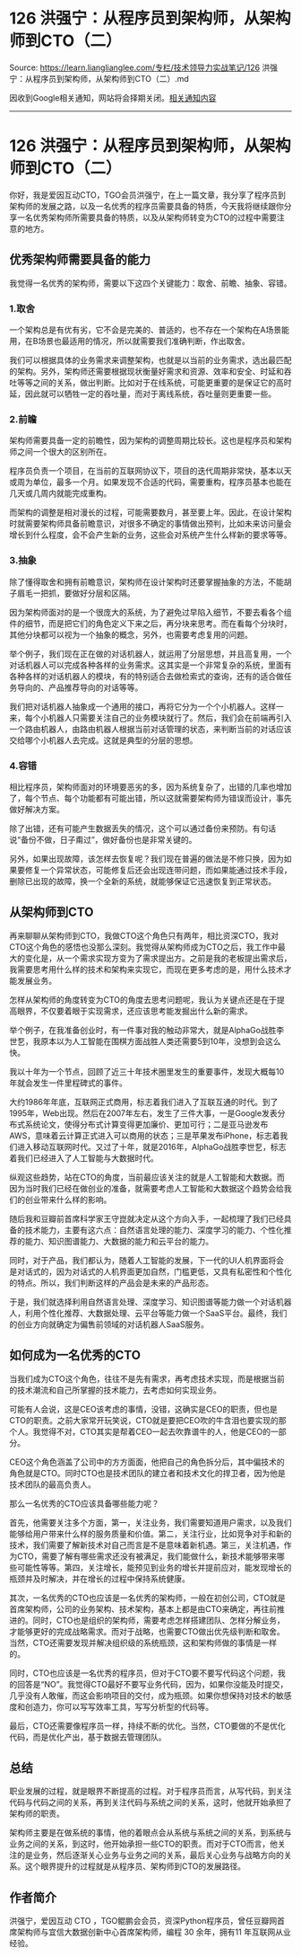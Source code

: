 # 126 洪强宁：从程序员到架构师，从架构师到CTO（二） 

Source: https://learn.lianglianglee.com/专栏/技术领导力实战笔记/126 洪强宁：从程序员到架构师，从架构师到CTO（二）.md

因收到Google相关通知，网站将会择期关闭。[相关通知内容](https://lumendatabase.org/notices/44265620)

---

# 126 洪强宁：从程序员到架构师，从架构师到CTO（二）

你好，我是爱因互动CTO，TGO会员洪强宁，在上一篇文章，我分享了程序员到架构师的发展之路，以及一名优秀的程序员需要具备的特质，今天我将继续跟你分享一名优秀架构师所需要具备的特质，以及从架构师转变为CTO的过程中需要注意的地方。

## 优秀架构师需要具备的能力

我觉得一名优秀的架构师，需要以下这四个关键能力：取舍、前瞻、抽象、容错。

### 1.取舍

一个架构总是有优有劣，它不会是完美的、普适的，也不存在一个架构在A场景能用，在B场景也最适用的情况，所以就需要我们准确判断，作出取舍。

我们可以根据具体的业务需求来调整架构，也就是以当前的业务需求，选出最匹配的架构。另外，架构师还需要根据现状衡量好需求和资源、效率和安全、时延和吞吐等等之间的关系，做出判断。比如对于在线系统，可能更重要的是保证它的高时延，因此就可以牺牲一定的吞吐量，而对于离线系统，吞吐量则更重要一些。

### 2.前瞻

架构师需要具备一定的前瞻性，因为架构的调整周期比较长。这也是程序员和架构师之间一个很大的区别所在。

程序员负责一个项目，在当前的互联网协议下，项目的迭代周期非常快，基本以天或周为单位，最多一个月。如果发现不合适的代码，需要重构，程序员基本也能在几天或几周内就能完成重构。

而架构的调整是相对漫长的过程，可能需要数月，甚至要上年。因此，在设计架构时就需要架构师具备前瞻意识，对很多不确定的事情做出预判，比如未来访问量会增长到什么程度，会不会产生新的业务，这些会对系统产生什么样新的要求等等。

### 3.抽象

除了懂得取舍和拥有前瞻意识，架构师在设计架构时还要掌握抽象的方法，不能胡子眉毛一把抓，要做好分层和区隔。

因为架构师面对的是一个很庞大的系统，为了避免过早陷入细节，不要去看各个组件的细节，而是把它们的角色定义下来之后，再分块来思考。而在看每个分块时，其他分块都可以视为一个抽象的概念，另外，也需要考虑复用的问题。

举个例子，我们现在正在做的对话机器人，就运用了分层思想，并且高复用，一个对话机器人可以完成各种各样的业务需求。这其实是一个非常复杂的系统，里面有各种各样的对话机器人的模块，有的特别适合去做检索式的查询，还有的适合做任务导向的、产品推荐导向的对话等等。

我们把对话机器人抽象成一个通用的接口，再将它分为一个个小机器人。这样一来，每个小机器人只需要关注自己的业务模块就行了。然后，我们会在前端再引入一个路由机器人，由路由机器人根据当前对话管理的状态，来判断当前的对话应该交给哪个小机器人去完成。这就是典型的分层的思想。

### 4.容错

相比程序员，架构师面对的环境要恶劣的多，因为系统复杂了，出错的几率也增加了，每个节点、每个功能都有可能出错，所以这就需要架构师为错误而设计，事先做好解决方案。

除了出错，还有可能产生数据丢失的情况，这个可以通过备份来预防。有句话说“备份不做，日子甭过”，做好备份也是非常关键的。

另外，如果出现故障，该怎样去恢复呢？我们现在普遍的做法是不修只换，因为如果要修复一个异常状态，可能修复后还会出现连带问题，而如果能通过技术手段，删除已出现的故障，换一个全新的系统，就能够保证它迅速恢复到正常状态。

## 从架构师到CTO

再来聊聊从架构师到CTO，我做CTO这个角色只有两年，相比资深CTO，我对CTO这个角色的感悟也没那么深刻。我觉得从架构师成为CTO之后，我工作中最大的变化是，从一个需求实现方变为了需求提出方。之前是我的老板提出需求后，我需要思考用什么样的技术和架构来实现它，而现在更多考虑的是，用什么技术才能发展业务。

怎样从架构师的角度转变为CTO的角度去思考问题呢，我认为关键点还是在于提高眼界，不仅要着眼于实现需求，还应该思考能发掘出什么新的需求。

举个例子，在我准备创业时，有一件事对我的触动非常大，就是AlphaGo战胜李世乭，我原本以为人工智能在围棋方面战胜人类还需要5到10年，没想到会这么快。

我以十年为一个节点，回顾了近三十年技术圈里发生的重要事件，发现大概每10年就会发生一件里程碑式的事件。

大约1986年年底，互联网正式商用，标志着我们进入了互联互通的时代。到了1995年，Web出现。然后在2007年左右，发生了三件大事，一是Google发表分布式系统论文，使得分布式计算变得更加廉价、更加可行；二是亚马逊发布AWS，意味着云计算正式进入可以商用的状态；三是苹果发布iPhone，标志着我们进入移动互联网时代。又过了十年，就是2016年，AlphaGo战胜李世乭，标志着我们已经进入了人工智能与大数据时代。

纵观这些趋势，站在CTO的角度，当前最应该关注的就是人工智能和大数据。而因为当时我们已经在做创业的准备，就需要考虑人工智能和大数据这个趋势会给我们的创业带来什么样的影响。

随后我和豆瓣前首席科学家王守崑就决定从这个方向入手，一起梳理了我们已经具备的技术能力，主要有这六点：自然语言处理的能力、深度学习的能力、个性化推荐的能力、知识图谱能力、大数据的能力和云平台的能力。

同时，对于产品，我们都认为，随着人工智能的发展，下一代的UI人机界面将会是对话式的，因为对话式的人机界面更加自然，门槛更低，又具有私密性和个性化的特点。所以，我们判断这样的产品会是未来的产品形态。

于是，我们就选择利用自然语言处理、深度学习、知识图谱等能力做一个对话机器人，利用个性化推荐、大数据处理、云平台等能力做一个SaaS平台。最终，我们的创业方向就确定为偏售前领域的对话机器人SaaS服务。

## 如何成为一名优秀的CTO

当我们成为CTO这个角色，往往不是先有需求，再考虑技术实现，而是根据当前的技术潮流和自己所掌握的技术能力，去考虑如何实现业务。

可能有人会说，这是CEO该考虑的事情，没错，这确实是CEO的职责，但也是CTO的职责。之前大家常开玩笑说，CTO就是要把CEO吹的牛含泪也要实现的那个人。我觉得不对，CTO其实是帮着CEO一起去吹靠谱牛的人，他是CEO的一部分。

CEO这个角色涵盖了公司中的方方面面，他把自己的角色拆分后，其中偏技术的角色就是CTO。同时CTO也是技术团队的建立者和技术文化的捍卫者，因为他是技术团队的最高负责人。

那么一名优秀的CTO应该具备哪些能力呢？

首先，他需要关注多个方面，第一，关注业务，我们需要知道用户需求，以及我们能够给用户带来什么样的服务质量和价值。第二，关注行业，比如竞争对手和新的技术，我们需要了解新技术对自己而言是不是意味着新机遇。第三，关注机遇，作为CTO，需要了解有哪些需求还没有被满足，我们能做什么，新技术能够带来哪些可能性等等。第四，关注增长，能预见到业务的增长并提前应对，能发现增长的瓶颈并及时解决，并在增长的过程中保持系统健康。

其次，一名优秀的CTO也应该是一名优秀的架构师，一般在初创公司，CTO就是首席架构师，公司的业务架构、技术架构，基本上都是由CTO来确定，再往前推进的。同时，CTO也是组织的架构师，需要考虑怎样搭建团队、怎样分解业务，才能够更好的完成战略需求。而对于战略，也需要CTO做出优先级判断和取舍。当然，CTO还需要发现并解决组织级的系统瓶颈，这和架构师做的事情是一样的。

同时，CTO也应该是一名优秀的程序员，但对于CTO要不要写代码这个问题，我的回答是“NO”。我觉得CTO最好不要写业务代码，因为，如果你没能及时提交，几乎没有人敢催，而这会影响项目的交付，成为瓶颈。如果你想保持对技术的敏感度和创造力，你可以写写效率工具，写写分析型的代码等。

最后，CTO还需要像程序员一样，持续不断的优化。当然，CTO要做的不是优化代码，而是优化产出，基于数据去管理团队。

## 总结

职业发展的过程，就是眼界不断提高的过程。对于程序员而言，从写代码，到关注代码与代码之间的关系，再到关注代码与系统之间的关系，这时，他就开始承担了架构师的职责。

架构师主要是在做系统的事情，他的着眼点会从系统与系统之间的关系，到系统与业务之间的关系，到这时，他开始承担一些CTO的职责。而对于CTO而言，他关注的是业务，然后逐渐关心业务与业务之间的关系，最后关心业务与战略方向的关系。这个眼界提升的过程就是从程序员、架构师到CTO的发展路径。

## 作者简介

洪强宁，爱因互动 CTO ，TGO鲲鹏会会员，资深Python程序员，曾任豆瓣网首席架构师与宜信大数据创新中心首席架构师，编程 30 余年，拥有11 年互联网从业经验。